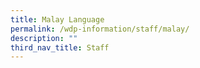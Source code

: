 ```yaml
---
title: Malay Language
permalink: /wdp-information/staff/malay/
description: ""
third_nav_title: Staff
---
```

